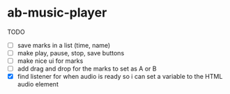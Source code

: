ab-music-player
===============

TODO

- [ ] save marks in a list (time, name)
- [ ] make play, pause, stop, save buttons
- [ ] make nice ui for marks
- [ ] add drag and drop for the marks to set as A or B
- [X] find listener for when audio is ready so i can set a variable to the HTML audio element
